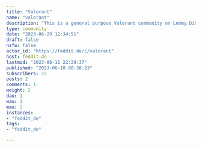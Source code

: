 ```yaml
---
title: "Valorant" 
name: "valorant"
description: "This is a general purpose Valorant community on Lemmy.Discuss the game, esports and patches. Post questions. Post your clips. Post your memes.I want as little restrictions as possible and as little rules as I can get away with. So for now there is only a handful of rules. Maybe I will create more specific rules as soon as this community gets more activity. Let's see. There is a Matrix space available:https://matrix.to/#/#valorant:tchncs.de**Rules**1) Use common sense2) No witch hunting, no doxxing3) You are free to discuss cheating as an issue but you cannot promote cheating or link to cheat providers4) zero tolerance for hate speech5) Don't spam. You can promote your team, event or project. But please ask for permission first. Just contact me on lemmy or message me on matrix first.6) No NSFW content**@honk:tchncs.de**"
type: community
date: "2023-06-29 12:34:51"
draft: false
nsfw: false
actor_id: "https://feddit.de/c/valorant"
host: feddit.de
lastmod: "2023-06-11 22:29:37"
published: "2023-06-10 08:38:23"
subscribers: 22
posts: 2
comments: 1
weight: 2
dau: 1
wau: 1
mau: 2
instances:
- "feddit_de"
tags: 
- "feddit_de"

---
```

